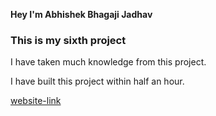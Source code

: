 **Hey I'm Abhishek Bhagaji Jadhav**

### This is my sixth project

I have taken much knowledge from this project.

I have built this project within half an hour.

[website-link](https://abhi6.netlify.app)
